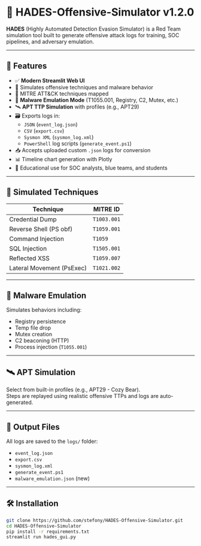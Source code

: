 # 🎯 HADES-Offensive-Simulator v1.2.0

**HADES** (Highly Automated Detection Evasion Simulator) is a Red Team simulation tool built to generate offensive attack logs for training, SOC pipelines, and adversary emulation.

---

## 🚀 Features

- ✅ **Modern Streamlit Web UI**
- 🧰 Simulates offensive techniques and malware behavior
- 🧬 MITRE ATT&CK techniques mapped
- 🧪 **Malware Emulation Mode** (T1055.001, Registry, C2, Mutex, etc.)
- 🛰️ **APT TTP Simulation** with profiles (e.g., APT29)
- 🗃️ Exports logs in:
  - `JSON` (`event_log.json`)
  - `CSV` (`export.csv`)
  - `Sysmon XML` (`sysmon_log.xml`)
  - `PowerShell` log scripts (`generate_event.ps1`)
- 📥 Accepts uploaded custom `.json` logs for conversion
- 📊 Timeline chart generation with Plotly
- 🧠 Educational use for SOC analysts, blue teams, and students

---

## 🔬 Simulated Techniques

| Technique                | MITRE ID      |
|--------------------------|---------------|
| Credential Dump          | `T1003.001`   |
| Reverse Shell (PS obf)   | `T1059.001`   |
| Command Injection        | `T1059`       |
| SQL Injection            | `T1505.001`   |
| Reflected XSS            | `T1059.007`   |
| Lateral Movement (PsExec)| `T1021.002`   |

---

## 🧪 Malware Emulation

Simulates behaviors including:
- Registry persistence
- Temp file drop
- Mutex creation
- C2 beaconing (HTTP)
- Process injection (`T1055.001`)

---

## 🛰️ APT Simulation

Select from built-in profiles (e.g., APT29 - Cozy Bear).  
Steps are replayed using realistic offensive TTPs and logs are auto-generated.

---

## 📂 Output Files

All logs are saved to the `logs/` folder:

- `event_log.json`
- `export.csv`
- `sysmon_log.xml`
- `generate_event.ps1`
- `malware_emulation.json` (new)

---

## 🛠️ Installation

```bash
git clone https://github.com/stefony/HADES-Offensive-Simulator.git
cd HADES-Offensive-Simulator
pip install -r requirements.txt
streamlit run hades_gui.py

 
 
